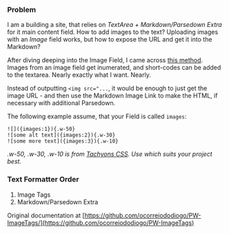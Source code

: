 ### Problem
I am a building a site, that relies on _TextArea + Markdown/Parsedown Extra_ for it main content field. How to add images to the text? Uploading images with an _Image_ field works, but how to expose the URL and get it into the Markdown?

After diving deeping into the Image Field, I came across [this method](https://github.com/ocorreiododiogo/PW-ImageTags). Images from an image field get inumerated, and short-codes can be added to the textarea. Nearly exactly what I want. Nearly.

Instead of outputting `<img src="...`, it would be enough to just get the image URL - and then use the Markdown Image Link to make the HTML, if necessary with additional Parsedown.

The following example assume, that your Field is called `images`:

`![]({images:1}){.w-50}`  
`![some alt text]({images:2}){.w-30}`  
`![some more text]({images:3}){.w-10}`  

_.w-50, .w-30, .w-10 is from [Tachyons CSS](http://tachyons.io). Use which suits your project best._

### Text Formatter Order
1. Image Tags
2. Markdown/Parsedown Extra


Original documentation at [https://github.com/ocorreiododiogo/PW-ImageTags/](https://github.com/ocorreiododiogo/PW-ImageTags)
